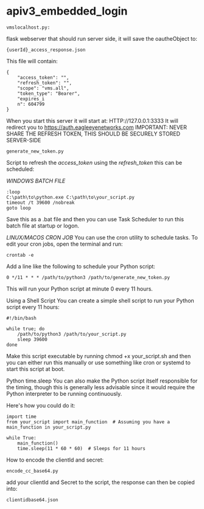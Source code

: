 # apiv3_embedded_login

```
vmslocalhost.py:
```
flask webserver that should run server side, it will save the oautheObject to: 
```
{userId}_access_response.json
```
This file will contain:
```
{
    "access_token": "",
    "refresh_token": "",
    "scope": "vms.all",
    "token_type": "Bearer",
    "expires_i
    n": 604799
}
```

When you start this server it will start at: HTTP://127.0.0.1:3333
It will redirect you to https://auth.eagleeyenetworks.com
IMPORTANT: NEVER SHARE THE REFRESH TOKEN, THIS SHOULD BE SECURELY STORED SERVER-SIDE

```
generate_new_token.py
```
Script to refresh the *access_token* using the *refresh_token* this can be scheduled:

*WINDOWS BATCH FILE*
```
:loop
C:\path\to\python.exe C:\path\to\your_script.py
timeout /t 39600 /nobreak
goto loop
```
Save this as a .bat file and then you can use Task Scheduler to run this batch file at startup or logon.

*LINUX/MACOS CRON JOB*
You can use the cron utility to schedule tasks. To edit your cron jobs, open the terminal and run:
```
crontab -e
```
Add a line like the following to schedule your Python script:
```
0 */11 * * * /path/to/python3 /path/to/generate_new_token.py
```
This will run your Python script at minute 0 every 11 hours.

Using a Shell Script
You can create a simple shell script to run your Python script every 11 hours:

```
#!/bin/bash

while true; do
    /path/to/python3 /path/to/your_script.py
    sleep 39600
done
```
Make this script executable by running chmod +x your_script.sh and then you can either run this manually or use something like cron or systemd to start this script at boot.

Python time.sleep
You can also make the Python script itself responsible for the timing, though this is generally less advisable since it would require the Python interpreter to be running continuously.

Here's how you could do it:
```
import time
from your_script import main_function  # Assuming you have a main_function in your_script.py

while True:
    main_function()
    time.sleep(11 * 60 * 60)  # Sleeps for 11 hours
```

How to encode the clientId and secret:
```
encode_cc_base64.py
```

add your clientId and Secret to the script, the response can then be copied into:
```
clientidbase64.json
```




